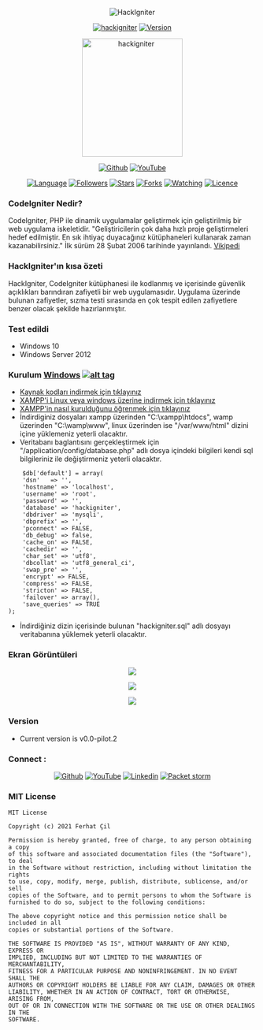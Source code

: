 <p align="center">
<img title="HackIgniter" src="https://img.shields.io/badge/HackIgniter-%20-SCRIPT?colorA=red&colorB=black&colorC=white&style=for-the-badge"></a>
</p>

<p align="center">
<a href="https://github.com/ferhatcil/hackigniter"><img title="hackigniter" src="https://img.shields.io/badge/Tool-HackIgniter-red.svg"></a>
<a href="https://github.com/ferhatcil/hackigniter"><img title="Version" src="https://img.shields.io/badge/Version-v0.0.pilot.2-red.svg?style=flat-square"></a>
</p>

<p align="center">  
<a href="https://github.com/ferhatcil/hackigniter"><img title="hackigniter" width="204" height="240" src="https://raw.githubusercontent.com/ferhatcil/hackigniter/main/images/hackigniter-logo-png-transparent.png"></img></a>
</p>

<p align="center">
<a href="https://github.com/ferhatcil"><img title="Github" src="https://img.shields.io/badge/Ferhat%20%C3%87il-%20-red?style=for-the-badge&logo=github"></a>
<a href="https://www.youtube.com/channel/UCNFlGKonTAN9dfXgg_VrGoA"><img title="YouTube" src="https://img.shields.io/badge/Ferhat%20%C3%87il-%20-red?style=for-the-badge&logo=Youtube"></a>
</p>

<p align="center">
<a href="https://github.com/ferhatcil"><img title="Language" src="https://img.shields.io/badge/Made%20with-PHP(CodeIgniter)-yellowgreen"></a>
<a href="https://github.com/ferhatcil"><img title="Followers" src="https://img.shields.io/github/followers/ferhatcil?color=yellowgreen&style=flat-square"></a>
<a href="https://github.com/ferhatcil"><img title="Stars" src="https://img.shields.io/github/stars/ferhatcil/hackigniter?color=yellowgreen&style=flat-square"></a>
<a href="https://github.com/ferhatcil"><img title="Forks" src="https://img.shields.io/github/forks/ferhatcil/hackigniter?color=yellowgreen&style=flat-square"></a>
<a href="https://github.com/ferhatcil"><img title="Watching" src="https://img.shields.io/github/watchers/ferhatcil/hackigniter?label=Watchers&color=yellowgreen&style=flat-square"></a>
<a href="https://github.com/ferhatcil"><img title="Licence" src="https://img.shields.io/badge/License-MIT-yellowgreen.svg"></a>
</p>

### CodeIgniter Nedir?

CodeIgniter, PHP ile dinamik uygulamalar geliştirmek için geliştirilmiş bir web uygulama iskeletidir. "Geliştiricilerin çok daha hızlı proje geliştirmeleri hedef edilmiştir. En sık ihtiyaç duyacağınız kütüphaneleri kullanarak zaman kazanabilirsiniz." İlk sürüm 28 Şubat 2006 tarihinde yayınlandı. [Vikipedi](https://tr.wikipedia.org/wiki/CodeIgniter)

### HackIgniter'ın kısa özeti

HackIgniter, CodeIgniter kütüphanesi ile kodlanmış ve içerisinde güvenlik açıklıkları barındıran zafiyetli bir web uygulamasıdır. Uygulama üzerinde bulunan zafiyetler, sızma testi sırasında en çok tespit edilen zafiyetlere benzer olacak şekilde hazırlanmıştır. 

### Test edildi

* Windows 10
* Windows Server 2012

### Kurulum [Windows](https://en.wikipedia.org/wiki/Microsoft_Windows) [![alt tag](https://cdn1.iconfinder.com/data/icons/operating-system-flat-1/30/windows_10-32.png)](https://en.wikipedia.org/wiki/Microsoft_Windows)

- [Kaynak kodları indirmek için tıklayınız](https://github.com/ferhatcil/hackigniter/archive/refs/heads/main.zip)
- [XAMPP'i Linux veya windows üzerine indirmek için tıklayınız](https://www.apachefriends.org/tr/download.html "to install xampp") 
- [XAMPP'in nasıl kurulduğunu öğrenmek için tıklayınız](https://www.wikihow.com/Install-XAMPP-for-Windows "How to Install XAMPP") 
- İndirdiginiz dosyaları xampp üzerinden "C:\xampp\htdocs", wamp üzerinden "C:\wamp\www", linux üzerinden ise "/var/www/html" dizini içine yüklemeniz yeterli olacaktır.
- Veritabanı baglantısını gerçekleştirmek için "/application/config/database.php" adlı dosya içindeki bilgileri kendi sql bilgileriniz ile değiştirmeniz yeterli olacaktır.
```database.php
    $db['default'] = array(
	'dsn'	=> '',
	'hostname' => 'localhost',
	'username' => 'root',
	'password' => '',
	'database' => 'hackigniter',
	'dbdriver' => 'mysqli',
	'dbprefix' => '',
	'pconnect' => FALSE,
	'db_debug' => false,
	'cache_on' => FALSE,
	'cachedir' => '',
	'char_set' => 'utf8',
	'dbcollat' => 'utf8_general_ci',
	'swap_pre' => '',
	'encrypt' => FALSE,
	'compress' => FALSE,
	'stricton' => FALSE,
	'failover' => array(),
	'save_queries' => TRUE
);
```
- İndirdiğiniz dizin içerisinde bulunan "hackigniter.sql" adlı dosyayı veritabanına yüklemek yeterli olacaktır.

### Ekran Görüntüleri
<p align="center">
<img src="https://raw.githubusercontent.com/ferhatcil/hackigniter/main/images/Capture1.PNG"/>
</p>
<p align="center">
<img src="https://raw.githubusercontent.com/ferhatcil/hackigniter/main/images/Capture2.PNG"/>
</p>
<p align="center">
<img src="https://raw.githubusercontent.com/ferhatcil/hackigniter/main/images/Capture3.PNG"/>
</p>

### Version
- Current version is v0.0-pilot.2

### Connect :

<p align="center">
<a href="https://github.com/ferhatcil"><img title="Github" src="https://img.shields.io/badge/Ferhat%20%C3%87il-%20-red?style=for-the-badge&logo=github"></a>
<a href="https://www.youtube.com/channel/UCNFlGKonTAN9dfXgg_VrGoA"><img title="YouTube" src="https://img.shields.io/badge/Ferhat%20%C3%87il-%20-red?style=for-the-badge&logo=Youtube"></a>
<a href="https://www.linkedin.com/in/ferhatcil/"><img title="Linkedin" src="https://img.shields.io/badge/Ferhat%20%C3%87il-%20-red?style=for-the-badge&logo=Linkedin"></a>
<a href="https://packetstormsecurity.com/user/ferhatcil/"><img title="Packet storm" src="https://img.shields.io/badge/Packet%20storm-Ferhat%20%C3%87il-red?style=for-the-badge"></a>
</p>

### MIT License
```
MIT License

Copyright (c) 2021 Ferhat Çil

Permission is hereby granted, free of charge, to any person obtaining a copy
of this software and associated documentation files (the "Software"), to deal
in the Software without restriction, including without limitation the rights
to use, copy, modify, merge, publish, distribute, sublicense, and/or sell
copies of the Software, and to permit persons to whom the Software is
furnished to do so, subject to the following conditions:

The above copyright notice and this permission notice shall be included in all
copies or substantial portions of the Software.

THE SOFTWARE IS PROVIDED "AS IS", WITHOUT WARRANTY OF ANY KIND, EXPRESS OR
IMPLIED, INCLUDING BUT NOT LIMITED TO THE WARRANTIES OF MERCHANTABILITY,
FITNESS FOR A PARTICULAR PURPOSE AND NONINFRINGEMENT. IN NO EVENT SHALL THE
AUTHORS OR COPYRIGHT HOLDERS BE LIABLE FOR ANY CLAIM, DAMAGES OR OTHER
LIABILITY, WHETHER IN AN ACTION OF CONTRACT, TORT OR OTHERWISE, ARISING FROM,
OUT OF OR IN CONNECTION WITH THE SOFTWARE OR THE USE OR OTHER DEALINGS IN THE
SOFTWARE.
```
